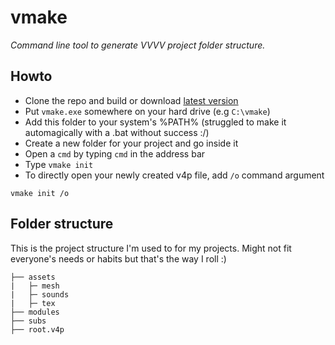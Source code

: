 vmake
=====

*Command line tool to generate VVVV project folder structure.*

Howto
----------

- Clone the repo and build or download [latest version](http://sebescudie.fr/files/vmake.7z)
- Put `vmake.exe` somewhere on your hard drive (e.g `C:\vmake`)
- Add this folder to your system's %PATH% (struggled to make it automagically with a .bat without success :/)
- Create a new folder for your project and go inside it
- Open a `cmd` by typing `cmd` in the address bar
- Type `vmake init`
- To directly open your newly created v4p file, add `/o` command argument

```
vmake init /o
```

Folder structure
----------
This is the project structure I'm used to for my projects. Might not fit everyone's needs or habits but that's the way I roll :)

```
├── assets
|   ├─ mesh
|   ├─ sounds
|   ├─ tex
├── modules
├── subs
├── root.v4p
```

